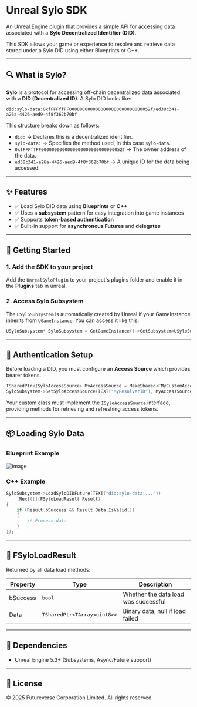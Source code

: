 # Unreal Sylo SDK

An Unreal Engine plugin that provides a simple API for accessing data associated with a **Sylo Decentralized Identifier (DID)**.

This SDK allows your game or experience to resolve and retrieve data stored under a Sylo DID using either Blueprints or C++.

---

## 🔍 What is Sylo?

**Sylo** is a protocol for accessing off-chain decentralized data associated with a **DID (Decentralized ID)**. A Sylo DID looks like:

```
did:sylo-data:0xfFFFffFF0000000000000000000000000000052f/ed38c341-a26a-4426-aed9-4f8f362b70bf
```

This structure breaks down as follows:

- `did:` → Declares this is a decentralized identifier.
- `sylo-data:` → Specifies the method used, in this case `sylo-data`.
- `0xfFFFffFF0000000000000000000000000000052f` → The owner address of the data.
- `ed38c341-a26a-4426-aed9-4f8f362b70bf` → A unique ID for the data being accessed.

---

## ✨ Features

- ✅ Load Sylo DID data using **Blueprints** or **C++**
- ✅ Uses a **subsystem** pattern for easy integration into game instances
- ✅ Supports **token-based authentication**
- ✅ Built-in support for **asynchronous Futures** and **delegates**

---

## 🔧 Getting Started

### 1. Add the SDK to your project

Add the `UnrealSyloPlugin` to your project's plugins folder and enable it in the **Plugins** tab in unreal.

### 2. Access Sylo Subsystem

The `USyloSubsystem` is automatically created by Unreal if your GameInstance inherits from `UGameInstance`. You can access it like this:

```cpp
USyloSubsystem* SyloSubsystem = GetGameInstance()->GetSubsystem<USyloSubsystem>();
```

---

## 🔐 Authentication Setup

Before loading a DID, you must configure an **Access Source** which provides bearer tokens.

```cpp
TSharedPtr<ISyloAccessSource> MyAccessSource = MakeShared<FMyCustomAccessSource>();
SyloSubsystem->SetSyloAccessSource(TEXT("MyResolverID"), MyAccessSource);
```

Your custom class must implement the `ISyloAccessSource` interface, providing methods for retrieving and refreshing access tokens.

---

## 📦 Loading Sylo Data

### Blueprint Example

![image](https://github.com/user-attachments/assets/eab3c5ca-38d9-42e0-bf64-9f05b9e31964)

### C++ Example

```cpp
SyloSubsystem->LoadSyloDIDFuture(TEXT("did:sylo-data:..."))
	.Next([](FSyloLoadResult Result)
{
	if (Result.bSuccess && Result.Data.IsValid())
	{
		// Process data
	}
});
```

---

## 📘 FSyloLoadResult

Returned by all data load methods:

| Property | Type                     | Description                            |
|----------|--------------------------|----------------------------------------|
| bSuccess | `bool`                   | Whether the data load was successful   |
| Data     | `TSharedPtr<TArray<uint8>>` | Binary data, null if load failed        |

---

## 🧩 Dependencies

- Unreal Engine 5.3+ (Subsystems, Async/Future support)

---

## 📝 License

© 2025 Futureverse Corporation Limited. All rights reserved.
